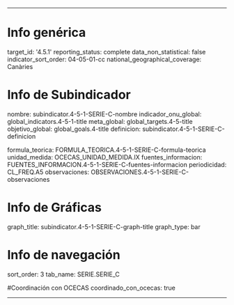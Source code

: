 ---

# Info genérica
target_id: '4.5.1'
reporting_status: complete
data_non_statistical: false
indicator_sort_order: 04-05-01-cc
national_geographical_coverage: Canàries

# Info de Subindicador
nombre: subindicator.4-5-1-SERIE-C-nombre
indicador_onu_global: global_indicators.4-5-1-title
meta_global: global_targets.4-5-title
objetivo_global: global_goals.4-title
definicion: subindicator.4-5-1-SERIE-C-definicion

formula_teorica: FORMULA_TEORICA.4-5-1-SERIE-C-formula-teorica
unidad_medida: OCECAS_UNIDAD_MEDIDA.IX
fuentes_informacion: FUENTES_INFORMACION.4-5-1-SERIE-C-fuentes-informacion
periodicidad: CL_FREQ.A5
observaciones: OBSERVACIONES.4-5-1-SERIE-C-observaciones
# Info de Gráficas
graph_title: subindicator.4-5-1-SERIE-C-graph-title
graph_type: bar

# Info de navegación
sort_order: 3
tab_name: SERIE.SERIE_C

#Coordinación con OCECAS
coordinado_con_ocecas: true

---